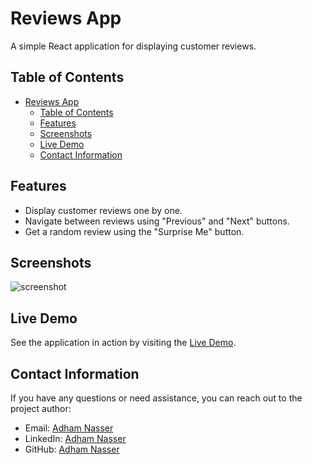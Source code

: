 # Reviews App

A simple React application for displaying customer reviews.

## Table of Contents

- [Reviews App](#reviews-app)
  - [Table of Contents](#table-of-contents)
  - [Features](#features)
  - [Screenshots](#screenshots)
  - [Live Demo](#live-demo)
  - [Contact Information](#contact-information)

## Features

- Display customer reviews one by one.
- Navigate between reviews using "Previous" and "Next" buttons.
- Get a random review using the "Surprise Me" button.

## Screenshots

![screenshot](./screenshot.png)

## Live Demo

See the application in action by visiting the [Live Demo](https://reviwes.vercel.app/).

## Contact Information

If you have any questions or need assistance, you can reach out to the project author:

- Email: [Adham Nasser](mailto:adhamxiii@gmail.com)
- LinkedIn: [Adham Nasser](https://www.linkedin.com/in/adham-nasser-xiii/)
- GitHub: [Adham Nasser](https://github.com/Adham-XIII)
